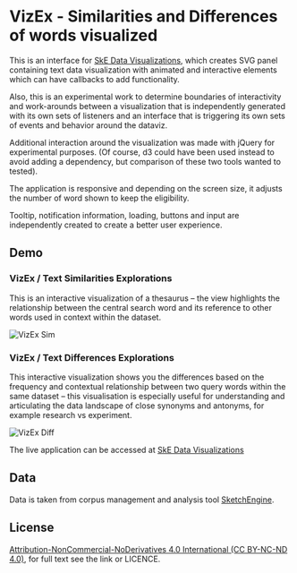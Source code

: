 # VizEx - Similarities and Differences of words visualized

This is an interface for [SkE Data Visualizations](https://www.npmjs.com/package/ske-viz),
which creates SVG panel containing text data visualization with animated and
interactive elements which can have callbacks to add functionality.

Also, this is an experimental work to determine boundaries of interactivity and work-arounds between
a visualization that is independently generated with its own sets of listeners
and an interface that is triggering its own sets of events and behavior around the dataviz.

Additional interaction around the visualization was made with jQuery for experimental purposes.
(Of course, d3 could have been used instead to avoid adding a dependency, but comparison of these two tools wanted to tested).

The application is responsive and depending on the screen size, it adjusts the number of word shown to keep the eligibility.

Tooltip, notification information, loading, buttons and input are independently created to create a better user experience.


## Demo

### VizEx / Text Similarities Explorations
This is an interactive visualization of a thesaurus – the view highlights the relationship between the central search word and its reference to other words used in context within the dataset.

![VizEx Sim](https://github.com/lucyia/viz-ex/blob/master/info/vizex_technology.gif?raw=true)

### VizEx / Text Differences Explorations

This interactive visualization shows you the differences based on the frequency and contextual relationship between two query words within the same dataset – this visualisation is especially useful for understanding and articulating the data landscape of close synonyms and antonyms, for example research vs experiment.

![VizEx Diff](https://raw.githubusercontent.com/lucyia/viz-ex/master/info/vizex_differences.gif)


The live application can be accessed at [SkE Data Visualizations](lucyia.github.io/vizex/)


## Data

Data is taken from corpus management and analysis tool
[SketchEngine](https://www.sketchengine.co.uk/).


## License

[Attribution-NonCommercial-NoDerivatives 4.0 International (CC BY-NC-ND 4.0)](https://creativecommons.org/licenses/by-nc-nd/4.0/),
for full text see the link or LICENCE.
